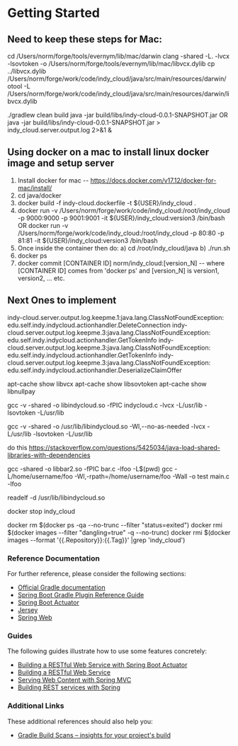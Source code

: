 # Getting Started

Need to keep these steps for Mac:
---------------------------------------------------------------------------------------------------
cd /Users/norm/forge/tools/evernym/lib/mac/darwin
clang -shared -L. -lvcx -lsovtoken -o /Users/norm/forge/tools/evernym/lib/mac/libvcx.dylib
cp ../libvcx.dylib /Users/norm/forge/work/code/indy_cloud/java/src/main/resources/darwin/
otool -L /Users/norm/forge/work/code/indy_cloud/java/src/main/resources/darwin/libvcx.dylib

./gradlew clean build
java -jar build/libs/indy-cloud-0.0.1-SNAPSHOT.jar
OR
java -jar build/libs/indy-cloud-0.0.1-SNAPSHOT.jar > indy_cloud.server.output.log 2>&1 &


Using docker on a mac to install linux docker image and setup server
------------------------------------------------------------------------------------------------------
1) Install docker for mac -- https://docs.docker.com/v17.12/docker-for-mac/install/
2) cd java/docker
3) docker build -f indy-cloud.dockerfile -t ${USER}/indy_cloud .
4) docker run -v /Users/norm/forge/work/code/indy_cloud:/root/indy_cloud -p 9000:9000 -p 9001:9001 -it ${USER}/indy_cloud:version3 /bin/bash OR docker run -v /Users/norm/forge/work/code/indy_cloud:/root/indy_cloud -p 80:80 -p 81:81 -it ${USER}/indy_cloud:version3 /bin/bash
5) Once inside the container then do:
    a) cd /root/indy_cloud/java
    b) ./run.sh
6) docker ps
7) docker commit [CONTAINER ID] norm/indy_cloud:[version_N] -- where [CONTAINER ID] comes from 'docker ps' and [version_N] is version1, version2, ... etc.


Next Ones to implement
------------------------------------------------------------------------------------------------------
indy-cloud.server.output.log.keepme.1:java.lang.ClassNotFoundException: edu.self.indy.indycloud.actionhandler.DeleteConnection
indy-cloud.server.output.log.keepme.3:java.lang.ClassNotFoundException: edu.self.indy.indycloud.actionhandler.GetTokenInfo
indy-cloud.server.output.log.keepme.3:java.lang.ClassNotFoundException: edu.self.indy.indycloud.actionhandler.GetTokenInfo
indy-cloud.server.output.log.keepme.3:java.lang.ClassNotFoundException: edu.self.indy.indycloud.actionhandler.DeserializeClaimOffer

apt-cache show libvcx
apt-cache show libsovtoken
apt-cache show libnullpay

gcc -v -shared -o libindycloud.so -fPIC indycloud.c -lvcx -L/usr/lib -lsovtoken -L/usr/lib

gcc -v -shared -o /usr/lib/libindycloud.so -Wl,--no-as-needed -lvcx -L/usr/lib -lsovtoken -L/usr/lib

do this https://stackoverflow.com/questions/5425034/java-load-shared-libraries-with-dependencies

gcc -shared -o libbar2.so -fPIC bar.c -lfoo -L$(pwd)
gcc -L/home/username/foo -Wl,-rpath=/home/username/foo -Wall -o test main.c -lfoo

readelf -d /usr/lib/libindycloud.so

docker stop indy_cloud

docker rm $(docker ps -qa --no-trunc --filter "status=exited")
docker rmi $(docker images --filter "dangling=true" -q --no-trunc)
docker rmi $(docker images --format '{{.Repository}}:{{.Tag}}' |grep 'indy_cloud')




### Reference Documentation
For further reference, please consider the following sections:

* [Official Gradle documentation](https://docs.gradle.org)
* [Spring Boot Gradle Plugin Reference Guide](https://docs.spring.io/spring-boot/docs/2.2.0.RELEASE/gradle-plugin/reference/html/)
* [Spring Boot Actuator](https://docs.spring.io/spring-boot/docs/2.2.0.RELEASE/reference/htmlsingle/#production-ready)
* [Jersey](https://docs.spring.io/spring-boot/docs/2.2.0.RELEASE/reference/htmlsingle/#boot-features-jersey)
* [Spring Web](https://docs.spring.io/spring-boot/docs/2.2.0.RELEASE/reference/htmlsingle/#boot-features-developing-web-applications)

### Guides
The following guides illustrate how to use some features concretely:

* [Building a RESTful Web Service with Spring Boot Actuator](https://spring.io/guides/gs/actuator-service/)
* [Building a RESTful Web Service](https://spring.io/guides/gs/rest-service/)
* [Serving Web Content with Spring MVC](https://spring.io/guides/gs/serving-web-content/)
* [Building REST services with Spring](https://spring.io/guides/tutorials/bookmarks/)

### Additional Links
These additional references should also help you:

* [Gradle Build Scans – insights for your project's build](https://scans.gradle.com#gradle)

